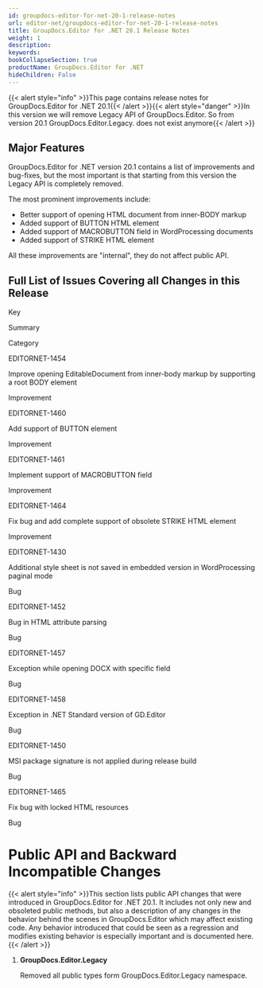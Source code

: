 ```yaml
---
id: groupdocs-editor-for-net-20-1-release-notes
url: editor-net/groupdocs-editor-for-net-20-1-release-notes
title: GroupDocs.Editor for .NET 20.1 Release Notes
weight: 1
description: 
keywords: 
bookCollapseSection: true
productName: GroupDocs.Editor for .NET
hideChildren: False
---
```

{{< alert style="info" >}}This page contains release notes for GroupDocs.Editor for .NET 20.1{{< /alert >}}{{< alert style="danger" >}}In this version we will remove Legacy API of GroupDocs.Editor. So from version 20.1 GroupDocs.Editor.Legacy. does not exist anymore{{< /alert >}}

## Major Features

GroupDocs.Editor for .NET version 20.1 contains a list of improvements and bug-fixes, but the most important is that starting from this version the Legacy API is completely removed.

The most prominent improvements include:

*   Better support of opening HTML document from inner-BODY markup
*   Added support of BUTTON HTML element
*   Added support of MACROBUTTON field in WordProcessing documents
*   Added support of STRIKE HTML element

All these improvements are "internal", they do not affect public API.

## Full List of Issues Covering all Changes in this Release

Key

Summary

Category

EDITORNET-1454

Improve opening EditableDocument from inner-body markup by supporting a root BODY element

Improvement

EDITORNET-1460

Add support of BUTTON element

Improvement

EDITORNET-1461

Implement support of MACROBUTTON field

Improvement

EDITORNET-1464

Fix bug and add complete support of obsolete STRIKE HTML element

Improvement

EDITORNET-1430

Additional style sheet is not saved in embedded version in WordProcessing paginal mode

Bug

EDITORNET-1452

Bug in HTML attribute parsing

Bug

EDITORNET-1457

Exception while opening DOCX with specific field

Bug

EDITORNET-1458

Exception in .NET Standard version of GD.Editor

Bug

EDITORNET-1450

MSI package signature is not applied during release build

Bug

EDITORNET-1465

Fix bug with locked HTML resources

Bug

# Public API and Backward Incompatible Changes

{{< alert style="info" >}}This section lists public API changes that were introduced in GroupDocs.Editor for .NET 20.1. It includes not only new and obsoleted public methods, but also a description of any changes in the behavior behind the scenes in GroupDocs.Editor which may affect existing code. Any behavior introduced that could be seen as a regression and modifies existing behavior is especially important and is documented here.{{< /alert >}}

1.  **GroupDocs.Editor.Legacy**
    
    Removed all public types form GroupDocs.Editor.Legacy namespace.
